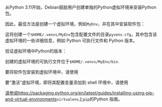 
<p id="uHZ73k4XFdZxz3MBYU5bG6">

从Python 3.11开始，Debian鼓励用户创建单独的Python虚拟环境来安装Python包。

</p>

<p id="nVTuvmMViFxnRv3gFmL1si">

因此，最佳方法是创建一个虚拟环境，例如`MyEnv`，并在其中安装软件包：

</p>

<p id="kTCv2BcCR66xCaTUvKiEfT">

这将创建一个`$HOME/.venvs/MyEnv`包含配置文件的目录`pyvenv.cfg`，其中包含该虚拟环境的一些详细信息，例如 Python 可执行文件和 Python 版本。

</p>

<p id="wwEzH3grRdKGqgsfhga6Af">

验证虚拟环境中Python的版本：

</p>

<p id="raR1LxXpEmTS6Wj47aDJd">

创建的虚拟环境的可执行文件位于`$HOME/.venvs/MyEnv/bin`.

</p>

<p id="4bLiUeUwLzGSZTwkrE2eUZ">

要将软件包安装到虚拟环境中，请使用

</p>

<p id="cLKPt7SkoMnRH1xiSeScdd">

要“激活”虚拟环境，即将其配置变量添加到 shell 环境中，请使用

</p>

<p id="igU11Yy3PdmiwTMVJc9YHe">

[请参阅https://packaging.python.org/en/latest/guides/installing-using-pip-and-virtual-environments](<https://packaging.python.org/en/latest/guides/installing-using-pip-and-virtual-environments>)`virtualenv`上`pip`的Python 指南。

</p>

<p id="o4iGqaAZZWG2C4HLrmC16U">



</p>
